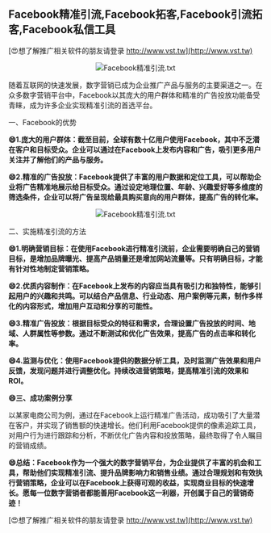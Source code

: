 ## **Facebook精准引流,Facebook拓客,Facebook引流拓客,Facebook私信工具**

[😍想了解推广相关软件的朋友请登录 http://www.vst.tw](http://www.vst.tw)

 <center><img src="https://vst.tw/MP4/tuiguang/png/0.png" alt="Facebook精准引流.txt"></center>

随着互联网的快速发展，数字营销已成为企业推广产品与服务的主要渠道之一。在众多数字营销平台中，Facebook以其庞大的用户群体和精准的广告投放功能备受青睐，成为许多企业实现精准引流的首选平台。

一、Facebook的优势

**😄1.庞大的用户群体：截至目前，全球有数十亿用户使用Facebook，其中不乏潜在客户和目标受众。企业可以通过在Facebook上发布内容和广告，吸引更多用户关注并了解他们的产品与服务。**

**😄2.精准的广告投放：Facebook提供了丰富的用户数据和定位工具，可以帮助企业将广告精准地展示给目标受众。通过设定地理位置、年龄、兴趣爱好等多维度的筛选条件，企业可以将广告呈现给最具购买意向的用户群体，提高广告的转化率。**

 <center><img src="https://vst.tw/MP4/tuiguang/png/3.png" alt="Facebook精准引流.txt"></center>

二、实施精准引流的方法

**😄1.明确营销目标：在使用Facebook进行精准引流前，企业需要明确自己的营销目标，是增加品牌曝光、提高产品销量还是增加网站流量等。只有明确目标，才能有针对性地制定营销策略。**

**😄2.优质内容制作：在Facebook上发布的内容应当具有吸引力和独特性，能够引起用户的兴趣和共鸣。可以结合产品信息、行业动态、用户案例等元素，制作多样化的内容形式，增加用户互动和分享的可能性。**

**😄3.精准广告投放：根据目标受众的特征和需求，合理设置广告投放的时间、地域、人群属性等参数。通过不断测试和优化广告效果，提高广告的点击率和转化率。**

**😄4.监测与优化：使用Facebook提供的数据分析工具，及时监测广告效果和用户反馈，发现问题并进行调整优化。持续改进营销策略，提高精准引流的效果和ROI。**

**😄三、成功案例分享**

以某家电商公司为例，通过在Facebook上运行精准广告活动，成功吸引了大量潜在客户，并实现了销售额的快速增长。他们利用Facebook提供的像素追踪工具，对用户行为进行跟踪和分析，不断优化广告内容和投放策略，最终取得了令人瞩目的营销成绩。

**😄总结：Facebook作为一个强大的数字营销平台，为企业提供了丰富的机会和工具，帮助他们实现精准引流、提升品牌影响力和销售业绩。通过合理规划和有效执行营销策略，企业可以在Facebook上获得可观的收益，实现商业目标的快速增长。愿每一位数字营销者都能善用Facebook这一利器，开创属于自己的营销奇迹！**

[😍想了解推广相关软件的朋友请登录 http://www.vst.tw](http://www.vst.tw)



